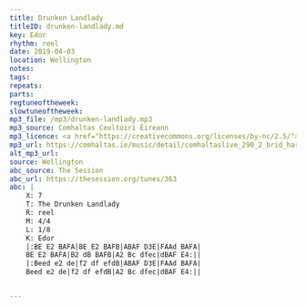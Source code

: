 ```yaml
---
title: Drunken Landlady
titleID: drunken-landlady.md
key: Edor
rhythm: reel
date: 2019-04-03
location: Wellington
notes:
tags:
repeats: 
parts: 
regtuneoftheweek:
slowtuneoftheweek:
mp3_file: /mp3/drunken-landlady.mp3
mp3_source: Comhaltas Ceoltóirí Éireann
mp3_licence: <a href="https://creativecommons.org/licenses/by-nc/2.5/">CC-BY-NC-2.5</a>
mp3_url: https://comhaltas.ie/music/detail/comhaltaslive_290_2_brid_harper_danny_omahony/
alt_mp3_url:
source: Wellington
abc_source: The Session
abc_url: https://thesession.org/tunes/363
abc: |
    X: 7
    T: The Drunken Landlady
    R: reel
    M: 4/4
    L: 1/8
    K: Edor
    |:BE E2 BAFA|BE E2 BAFB|ABAF D3E|FAAd BAFA|
    BE E2 BAFA|B2 dB BAFB|A2 Bc dfec|dBAF E4:||
    |:Beed e2 de|f2 df efdB|ABAF D3E|FAAd BAFA|
    Beed e2 de|f2 df efdB|A2 Bc dfec|dBAF E4:||


---
```

